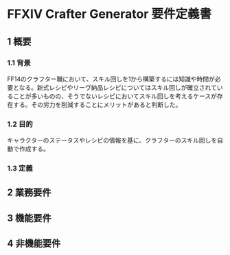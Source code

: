 # FFXIV Crafter Generator 要件定義書

## 1 概要

### 1.1 背景

FF14のクラフター職において、スキル回しを1から構築するには知識や時間が必要となる。新式レシピやリーヴ納品レシピについてはスキル回しが確立されていることが多いものの、そうでないレシピにおいてスキル回しを考えるケースが存在する。その労力を削減することにメリットがあると判断した。

### 1.2 目的

キャラクターのステータスやレシピの情報を基に、クラフターのスキル回しを自動で作成する。

### 1.3 定義



## 2 業務要件

## 3 機能要件

## 4 非機能要件
